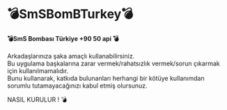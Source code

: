 # 💣SmSBomBTurkey💣
<strong>💣SmS Bombası Türkiye +90 50 api 💣</strong>
<br>
<br>
Arkadaşlarınıza şaka amaçlı kullanabilirsiniz.
<br>
Bu uygulama başkalarına zarar vermek/rahatsızlık vermek/sorun çıkarmak için kullanılmamalıdır.
<br>
Bunu kullanarak, katkıda bulunanları herhangi bir kötüye kullanımdan sorumlu tutamayacağınızı kabul etmiş olursunuz.
<br>



NASIL KURULUR ! 💣
